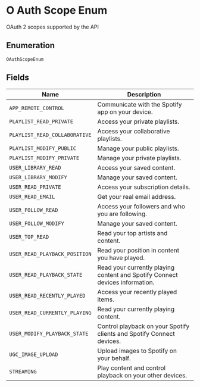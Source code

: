 
# O Auth Scope Enum

OAuth 2 scopes supported by the API

## Enumeration

`OAuthScopeEnum`

## Fields

| Name | Description |
|  --- | --- |
| `APP_REMOTE_CONTROL` | Communicate with the Spotify app on your device. |
| `PLAYLIST_READ_PRIVATE` | Access your private playlists. |
| `PLAYLIST_READ_COLLABORATIVE` | Access your collaborative playlists. |
| `PLAYLIST_MODIFY_PUBLIC` | Manage your public playlists. |
| `PLAYLIST_MODIFY_PRIVATE` | Manage your private playlists. |
| `USER_LIBRARY_READ` | Access your saved content. |
| `USER_LIBRARY_MODIFY` | Manage your saved content. |
| `USER_READ_PRIVATE` | Access your subscription details. |
| `USER_READ_EMAIL` | Get your real email address. |
| `USER_FOLLOW_READ` | Access your followers and who you are following. |
| `USER_FOLLOW_MODIFY` | Manage your saved content. |
| `USER_TOP_READ` | Read your top artists and content. |
| `USER_READ_PLAYBACK_POSITION` | Read your position in content you have played. |
| `USER_READ_PLAYBACK_STATE` | Read your currently playing content and Spotify Connect devices information. |
| `USER_READ_RECENTLY_PLAYED` | Access your recently played items. |
| `USER_READ_CURRENTLY_PLAYING` | Read your currently playing content. |
| `USER_MODIFY_PLAYBACK_STATE` | Control playback on your Spotify clients and Spotify Connect devices. |
| `UGC_IMAGE_UPLOAD` | Upload images to Spotify on your behalf. |
| `STREAMING` | Play content and control playback on your other devices. |

